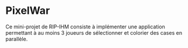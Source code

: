 # PixelWar
Ce mini-projet de RIP-IHM consiste à implémenter une application permettant à au moins 3 joueurs de sélectionner et colorier des cases en parallèle.
